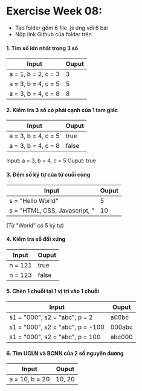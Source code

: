 # Exercise Week 08:

- Tạo folder gồm 6 file .js ứng với 6 bài
- Nộp link Github của folder trên

#### 1. Tìm số lớn nhất trong 3 số

| Input               | Ouput |
| ------------------- | ----- |
| a = 1, b = 2, c = 3 | 3     |
| a = 3, b = 4, c = 5 | 5     |
| a = 3, b = 4, c = 8 | 8     |

#### 2. Kiểm tra 3 số có phải cạnh của 1 tam giác

| Input               | Ouput |
| ------------------- | ----- |
| a = 3, b = 4, c = 5 | true  |
| a = 3, b = 4, c = 8 | false |

Input: a = 3, b = 4, c = 5
Ouput: true

#### 3. Đếm số ký tự của từ cuối cùng

| Input                         | Ouput |
| ----------------------------- | ----- |
| s = "Hello World"             | 5     |
| s = "HTML, CSS, Javascript, " | 10    |

(Từ "World" có 5 ký tự)

#### 4. Kiểm tra số đối xứng

| Input   | Ouput |
| ------- | ----- |
| n = 121 | true  |
| n = 123 | false |

#### 5. Chèn 1 chuỗi tại 1 vị trí vào 1 chuỗi

| Input                            | Ouput  |
| -------------------------------- | ------ |
| s1 = "000", s2 = "abc", p = 2    | a00bc  |
| s1 = "000", s2 = "abc", p = -100 | 000abc |
| s1 = "000", s2 = "abc", p = 100  | abc000 |

#### 6. Tìm UCLN và BCNN của 2 số nguyên dương

| Input          | Ouput  |
| -------------- | ------ |
| a = 10, b = 20 | 10, 20 |
